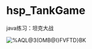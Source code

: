 # hsp_TankGame

java练习：坦克大战  


![%AQL@3(OMB@I}$F$VFTD}BK](https://github.com/FAUST-BENCHOU/hsp_TankGame/assets/126341483/e6b1a1c4-384d-4ca3-9804-a5c66482e112)
